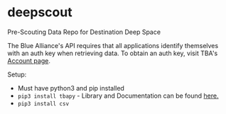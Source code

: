 # deepscout
Pre-Scouting Data Repo for Destination Deep Space

The Blue Alliance's API requires that all applications identify themselves with an auth key when retrieving data. To obtain an auth key, visit TBA's [Account page](https://www.thebluealliance.com/account).

Setup:
* Must have python3 and pip installed
* `pip3 install tbapy` - Library and Documentation can be found [here.](https://github.com/frc1418/tbapy)
* `pip3 install csv`
